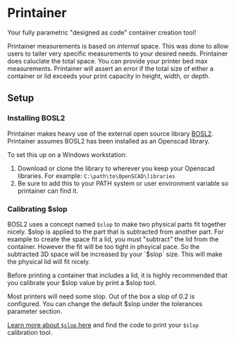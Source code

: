 # Printainer
Your fully parametric "designed as code" container creation tool!

Printainer measurements is based on *internal* space. This was done to allow users to tailer very specific measurements to your desired needs. Printainer does caluclate the total space. You can provide your printer bed max measurements. Printainer will assert an error if the total size of either a container or lid exceeds your print capacity in height, width, or depth.

## Setup

### Installing BOSL2
Printainer makes heavy use of the external open source library [BOSL2](https://github.com/BelfrySCAD/BOSL2). Printainer assumes BOSL2 has been installed as an Openscad library. 

To set this up on a Windows workstation:

1. Download or clone the library to wherever you keep your Openscad libraries. For example:
`C:\path\to\OpenSCAD\libraries`
2. Be sure to add this to your PATH system or user environment variable so printainer can find it. 

### Calibrating  $slop
BOSL2 uses a concept named `$slop` to make two physical parts fit together nicely. $slop is applied to the part that is subtracted from another part. For example to create the space fit a lid, you must "subtract" the lid from the container. However the fit will be too tight in phsyical pace. So the subtracted 3D space will be increased by your `$slop` size. This will make the physical lid will fit nicely.

Before printing a container that includes a lid, it is highly recommended that you calibrate your $slop value by print a $slop tool.

Most printers will need some slop. Out of the box a slop of 0.2 is configured. You can change the default $slop under the tolerances parameter section.

[Learn more about `$slop` here](https://github.com/BelfrySCAD/BOSL2/wiki/constants.scad#constant-slop) and find the code to print your `$slop` calibration tool.


